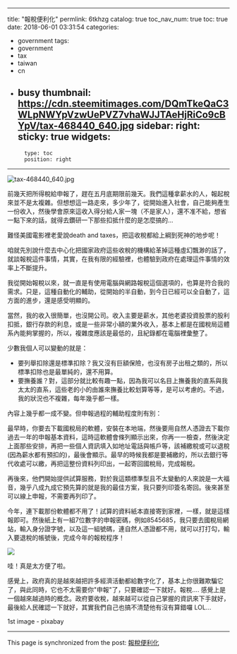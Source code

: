 
---
title: "報稅便利化"
permlink: 6tkhzg
catalog: true
toc_nav_num: true
toc: true
date: 2018-06-01 03:31:54
categories:
- government
tags:
- government
- tax
- taiwan
- cn
- busy
thumbnail: https://cdn.steemitimages.com/DQmTkeQaC3WLpNWYpVzwUePVZ7vhaWJJTAeHjRiCo9cBYpV/tax-468440_640.jpg
sidebar:
    right:
        sticky: true
widgets:
    -
        type: toc
        position: right
---


![tax-468440_640.jpg](https://cdn.steemitimages.com/DQmTkeQaC3WLpNWYpVzwUePVZ7vhaWJJTAeHjRiCo9cBYpV/tax-468440_640.jpg)

前幾天把所得稅給申報了，趕在五月底期限前幾天。我們這種拿薪水的人，報起稅來並不是太複雜。但想想這一路走來，多少年了，從開始進入社會，自己能夠產生一份收入，然後學會原來這收入得分給人家一塊（不是家人），還不准不給，想省一點下來的話，就得去鑽研一下那些扣抵什麼的是怎麼搞的...

難怪美國電影裡老愛說death and taxes，把這收稅都給上綱到死神的地步呢！

咱就先別說什麼去中心化把國家政府這些收稅的機構給革掉這種虛幻飄渺的話了，就談報稅這件事情，其實，在我有限的經驗裡，也體驗到政府在處理這件事情的效率上不斷提升。

我從開始報稅以來，就一直是有使用電腦與網路報稅這個選項的，也算是符合我的需求。只是，這種自動化的輔助，從開始的半自動，到今日已經可以全自動了，這方面的進步，還是感受明顯的。

當然，我的收入很簡單，也沒開公司。收入主要是薪水，其他老婆投資股票的股利扣抵，銀行存款的利息，或是一些非常小額的業外收入，基本上都是在國稅局這體系內能夠掌握的，所以，複雜度應該是最低的，且紀錄都在電腦裡彙整了。

少數我個人可以變動的就是：
* 要列舉扣除還是標準扣除？我又沒有巨額保險，也沒有房子出租之類的，所以標準扣除也是最單純的，還不用算。
* 要撫養誰？對，這部分就比較有趣一點，因為我可以名目上撫養我的直系與我太太的直系，這些老的小的由誰來撫養比較划算等等，是可以考慮的。不過，我的狀況也不複雜，每年幾乎都一樣。

內容上幾乎都一成不變。但申報過程的輔助程度則有別：

最早時，你要去下載國稅局的軟體，安裝在本地端，然後要用自然人憑證去下載你過去一年的申報基本資料，這時這軟體會條列顯示出來，你再一一檢查，然後決定上面那些安排，再把一些個人資訊填入如地址電話與帳戶等，該補繳稅或可以退稅(因為薪水都有預扣的)，最後會顯示。最早的時候我都是要補繳的，所以去銀行等代收處可以繳，再把這整份資料列印出，一起寄回國稅局，完成報稅。

再後來，他們開始提供試算服務，對於我這類標準型且不太變動的人來說是一大福音，幾乎八成九成它預先算的就是我的最佳方案，我只要列印簽名寄回。後來甚至可以線上申報，不需要再列印了。

今年，連下載那份軟體都不用了！試算的資料紙本直接寄到家裡，一樣，就是這樣報即可。然後紙上有一組7位數字的申報密碼，例如8545685，我只要去國稅局網站，輸入身分證字號，以及這一組號碼，連自然人憑證都不用，就可以打打勾，輸入要退稅的帳號後，完成今年的報稅程序！

![](https://cdn.steemitimages.com/DQmfPdhwm8EfcDHgHNbbnGWp7sU6oJQG74Qfx23avsgTjqi/image.png)

哇！真是太方便了啦。

感覺上，政府真的是越來越把許多經濟活動都給數字化了，基本上你很難欺騙它了，與此同時，它也不太需要你"申報"了，只要確認一下就好。報稅.... 感覺上是一個越來越過時的概念。政府要收稅，越來越可以從自己掌握的資訊來下手就好，最後給人民確認一下就好，其實我們自己也搞不清楚他有沒有算錯囉 LOL... 

1st image - pixabay


- - -

This page is synchronized from the post: [報稅便利化](https://steemit.com/@deanliu/6tkhzg)
